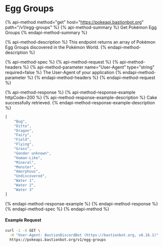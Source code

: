 # Egg Groups

{% api-method method="get" host="https://pokeapi.bastionbot.org" path="/v1/egg-groups" %}
{% api-method-summary %}
Get Pokémon Egg Groups
{% endapi-method-summary %}

{% api-method-description %}
This endpoint returns an array of Pokémon Egg Groups discovered in the Pokémon World.
{% endapi-method-description %}

{% api-method-spec %}
{% api-method-request %}
{% api-method-headers %}
{% api-method-parameter name="User-Agent" type="string" required=false %}
The User-Agent of your application
{% endapi-method-parameter %}
{% endapi-method-headers %}
{% endapi-method-request %}

{% api-method-response %}
{% api-method-response-example httpCode=200 %}
{% api-method-response-example-description %}
Cake successfully retrieved.
{% endapi-method-response-example-description %}

```javascript
[
    "Bug",
    "Ditto",
    "Dragon",
    "Fairy",
    "Field",
    "Flying",
    "Grass",
    "Gender unknown",
    "Human-Like",
    "Mineral",
    "Monster",
    "Amorphous",
    "Undiscovered",
    "Water 1",
    "Water 2",
    "Water 3"
]
```
{% endapi-method-response-example %}
{% endapi-method-response %}
{% endapi-method-spec %}
{% endapi-method %}

#### Example Request

```bash
curl -i -X GET \
  -H "User-Agent: BastionDiscordBot (https://bastionbot.org, v6.16.1)" \
  https://pokeapi.bastionbot.org/v1/egg-groups
```

